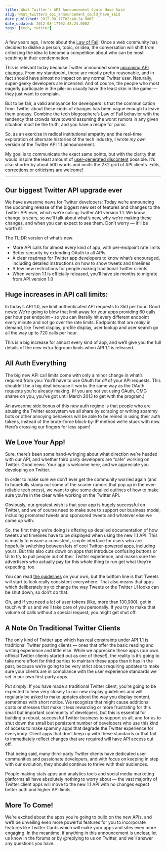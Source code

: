 ```yaml
---
title: What Twitter's API Announcement Could Have Said
slug: what_twitters_api_announcement_could_have_said
date_published: 2012-08-17T02:48:24.000Z
date_updated: 2012-08-17T02:48:24.000Z
tags: [tech, twitter]
---
```


A few years ago, I wrote about the [Law of Fail](/2009/06/the-end-of-fail): Once a web community has decided to dislike a person, topic, or idea, the conversation will shift from criticizing the idea to become a competition about who can be most scathing in their condemnation.

This is relevant today because Twitter announced some [upcoming API changes](https://dev.twitter.com/blog/changes-coming-to-twitter-api). From my standpoint, these are mostly pretty reasonable, and in fact should have almost no impact on any normal Twitter user. Naturally, super-geeky developers are incensed. And of course, the people who most eagerly participate in the pile-on usually have the least skin in the game — they just want to complain.

But to be fair, a valid annoyance for developers is that the communication from Twitter about these kinds of changes has been vague enough to leave them uneasy. Combine the tech blogosphere’s Law of Fail behavior with the tendency that crowds have toward assuming the worst rumors in any given situation must be the truth, and you have a recipe for panic.

So, as an exercise in radical institutional empathy and the real-time exploration of alternate histories of the tech industry, I wrote *my own* version of the Twitter API 1.1 announcement.

My goal is to communicate the exact same points, but with the clarity that would inspire the least amount of [user-generated discontent](/2007/08/inspirational) possible. It’s also shorter by about 500 words and omits the 2×2 grid of API clients. Edits, corrections or criticisms are welcome!

---

## Our biggest Twitter API upgrade ever

We have awesome news for Twitter developers: Today we’re announcing the upcoming release of the biggest new set of features and changes to the Twitter API ever, which we’re calling Twitter API version 1.1. We know change is scary, so we’ll talk about what’s new, why we’re making these changes, and when you can expect to see them. Don’t worry — it’ll be worth it!

The TL;DR version of what’s new:

- More API calls for almost every kind of app, with per-endpoint rate limits
- Better security by extending OAuth to all APIs
- A clear roadmap for Twitter app developers to know what’s encouraged, including detailed instructions on how to show tweets and timelines
- A few new restrictions for people making traditional Twitter clients
- When version 1.1 is officially released, you’ll have six months to migrate from API version 1.0

## Huge increases in API call limits:

In today’s API 1.0, we limit authenticated API requests to 350 per hour. Good news: We’re going to blow that limit away for your apps providing 60 calls per hour per endpoint – so you can literally hit every different endpoint every minute and not go over the rate limits. Endpoints that are *really* in demand, like Tweet display, profile display, user lookup and user search go all the way up to 720 calls per hour.

This is a big increase for almost every kind of app, and we’ll give you the full details of the new extra-legroom limits when API 1.1 is released.

## All Auth Everything

The big new API call limits come with only a minor change in what’s required from you: You’ll have to use OAuth for *all* of your API requests. This shouldn’t be a big deal because it works the same way as the OAuth requests you’re already making. (If you are not yet using OAuth, OMG shame on you, you’ve got until March 2013 to get with the program.)

An awesome side bonus of this new auth regime is that people who are abusing the Twitter ecosystem we all share by scraping or writing spammy bots or other annoying behaviors will be able to be reined in using their auth tokens, instead of the brute-force block-by-IP method we’re stuck with now. Here’s crossing our fingers for less spam!

## We Love Your App!

Sure, there’s been some hand-wringing about what direction we’re headed with our API, and whether third party developers are “safe” working on Twitter. Good news: Your app is welcome here, and we appreciate you developing on Twitter.

In order to make sure we don’t ever get the community worried again (and to hopefully stamp out some of the scarier rumors that pop up in the ever-reliable tech press), we want to give some detailed outlines of how to make sure you’re in the clear while working on the Twitter API.

Obviously, our greatest wish is that your app is hugely successful on Twitter, and we of course need to make sure to support our business model, including promoted tweets and sponsored tweets and whatever else we come up with.

So, the first thing we’re doing is offering up detailed documentation of how tweets and timelines have to be displayed when using the new 1.1 API. This is mostly to ensure a consistent, simple interface for users who are hopefully switching between lots of cool Twitter-powered apps, including yours. But this also cuts down on apps that introduce confusing buttons or UI to try to pull people out of their Twitter experience, and makes sure the advertisers who actually pay for this whole thing to run get what they’re expecting, too.

You can read [the guidelines](https://dev.twitter.com/terms/display-guidelines) on your own, but the bottom line is that Tweets will start to look really consistent everywhere. That also means that apps which deliberately try to change the way Tweets or the Twitter UI looks can be shut down, so don’t do that.

Oh, and if you need a *lot* of user tokens (like, more than 100,000), get in touch with us and we’ll take care of you personally. If you try to make that volume of calls without a special request, you might get shut off.

## A Note On Traditional Twitter Clients

The only kind of Twitter app which has real constraints under API 1.1 is traditional Twitter posting clients — ones that offer the basic reading and writing experience and little else. While we appreciate these apps (our own official Twitter clients started out as one of these!), the reality is it’s going to take more effort for third parties to maintain these apps than it has in the past, because we’re going to be very strict about requiring updates to make sure your clients are in compliance with the user experience standards we set in our own first-party apps.

Put simply: If you have made a traditional Twitter client, you’re going to be expected to hew very closely to our new display guidelines and will regularly be asked to make updates about the way you display content, sometimes with short notice. We recognize that might cause additional costs or stresses that make it less rewarding or more frustrating for this small but important community of developers, but this is essential for building a robust, successful Twitter business to support us all, and for us to shut down the small but persistent number of developers who use this kind of access to make spammy apps that degrade the Twitter experience for everybody. Client apps that don’t keep up with these standards or that fail to immediately reflect changes that are required will have API access cut off.

That being said, many third-party Twitter clients have dedicated user communities and passionate developers, and with focus on keeping in step with our evolution, they should continue to thrive with their audiences.

People making stats apps and analytics tools and social media marketing platforms all have absolutely nothing to worry about — the vast majority of Twitter client apps will move to the new 1.1 API with no changes expect better auth and higher API limits.

## More To Come!

We’re excited about the apps you’re going to build on the new APIs, and we’ll be unveiling even more powerful features for you to incorporate features like Twitter Cards which will make your apps and sites even more engaging. In the meantime, if anything in this announcement is unclear, let us know in the forums or by @replying to us on Twitter, and we’ll answer any questions you have.
